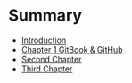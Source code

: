 # Summary

* [Introduction](README.md)
* [Chapter 1 GitBook & GitHub](chapter1.md)
* [Second Chapter](chapter2.md)
* [Third Chapter](chapter3.md)

